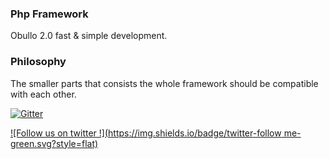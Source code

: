 ### Php Framework

Obullo 2.0 fast & simple development.

### Philosophy

The smaller parts that consists the whole framework should be compatible with each other.

[![Gitter](https://badges.gitter.im/Join%20Chat.svg)](https://gitter.im/obullo/framework?utm_source=badge&utm_medium=badge&utm_campaign=pr-badge&utm_content=badge)

[![Follow us on twitter !](https://img.shields.io/badge/twitter-follow me-green.svg?style=flat)](http://twitter.com/obullo)

